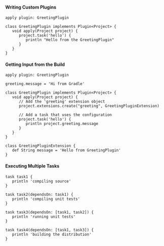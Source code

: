 
#### Writing Custom Plugins
  
    apply plugin: GreetingPlugin

    class GreetingPlugin implements Plugin<Project> {
       void apply(Project project) {
          project.task('hello') {
             println "Hello from the GreetingPlugin"
          }
       }
    }

#### Getting Input from the Build

    apply plugin: GreetingPlugin

    greeting.message = 'Hi from Gradle'

    class GreetingPlugin implements Plugin<Project> {
       void apply(Project project) {
          // Add the 'greeting' extension object
          project.extensions.create("greeting", GreetingPluginExtension)

          // Add a task that uses the configuration
          project.task('hello') {
             println project.greeting.message
          }
       }
    }

    class GreetingPluginExtension {
       def String message = 'Hello from GreetingPlugin'
    }

#### Executing Multiple Tasks

    task task1 {
       println 'compiling source'
    }

    task task2(dependsOn: task1) {
       println 'compiling unit tests'
    }

    task task3(dependsOn: [task1, task2]) {
       println 'running unit tests'
    }

    task task4(dependsOn: [task1, task3]) {
       println 'building the distribution'
    }
